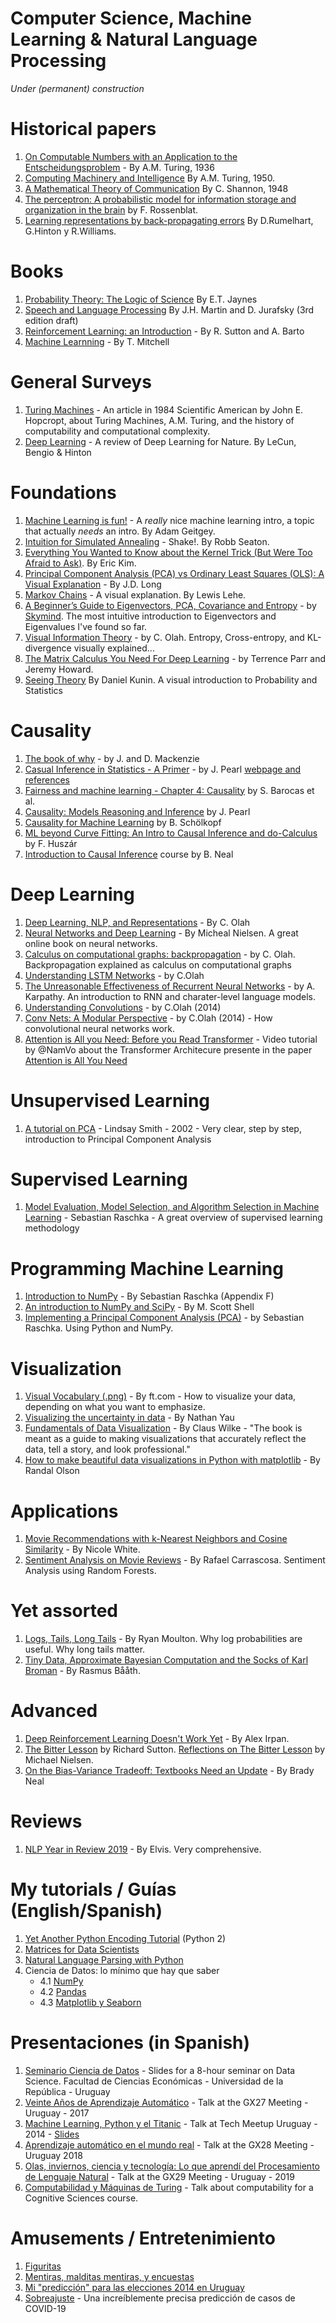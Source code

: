 Computer Science, Machine Learning & Natural Language Processing
================================================================

*Under (permanent) construction*

Historical papers
=================
1. [On Computable Numbers with an Application to the Entscheidungsproblem](https://www.cs.virginia.edu/~robins/Turing_Paper_1936.pdf) - By A.M. Turing, 1936
2. [Computing Machinery and Intelligence](http://cogprints.org/499/1/turing.html) By A.M. Turing, 1950.
3. [A Mathematical Theory of Communication](http://people.math.harvard.edu/~ctm/home/text/others/shannon/entropy/entropy.pdf) By C. Shannon, 1948
4. [The perceptron: A probabilistic model for information storage and organization in the brain](http://citeseerx.ist.psu.edu/viewdoc/download?doi=10.1.1.335.3398&rep=rep1&type=pdf) by F. Rossenblat.
5. [Learning representations by back-propagating errors](http://www.cs.toronto.edu/~hinton/absps/naturebp.pdf) By D.Rumelhart, G.Hinton y R.Williams.

Books
=====
1. [Probability Theory: The Logic of Science](https://www.amazon.com/Probability-Theory-Science-T-Jaynes/dp/0521592712) By E.T. Jaynes
2. [Speech and Language Processing](https://web.stanford.edu/~jurafsky/slp3/) By J.H. Martin and D. Jurafsky (3rd edition draft)
3. [Reinforcement Learning: an Introduction](http://incompleteideas.net/book/the-book-2nd.html) - By R. Sutton and A. Barto
4. [Machine Learnning](http://www.cs.cmu.edu/~tom/mlbook.html) - By T. Mitchell 

General Surveys 
===============
1. [Turing Machines](https://www.scientificamerican.com/index.cfm/_api/render/file/?method=inline&fileID=0AA52C13-7ADB-45E6-AEE4E71BDD9EB7A9) - An article in 1984 Scientific American by John E. Hopcropt, about Turing Machines, A.M. Turing, and the history of computability and computational complexity.
2. [Deep Learning](https://www.nature.com/articles/nature14539) - A review of Deep Learning for Nature. By LeCun, Bengio & Hinton



Foundations
===========
1. [Machine Learning is fun!](https://medium.com/p/80ea3ec3c471) - A _really_ nice machine learning intro, a topic that actually _needs_ an intro. By Adam Geitgey. 
2. [Intuition for Simulated Annealing](http://rs.io/2014/02/16/simulated-annealing-intuition.html) - Shake!. By Robb Seaton.
3. [Everything You Wanted to Know about the Kernel Trick (But Were Too Afraid to Ask)](http://www.eric-kim.net/eric-kim-net/posts/1/kernel_trick.html). By Eric Kim.
4. [Principal Component Analysis (PCA) vs Ordinary Least Squares (OLS): A Visual Explanation](http://www.cerebralmastication.com/2010/09/principal-component-analysis-pca-vs-ordinary-least-squares-ols-a-visual-explination/) - By J.D. Long
5. [Markov Chains](http://setosa.io/blog/2014/07/26/markov-chains/index.html) - A visual explanation. By Lewis Lehe.
6. [A Beginner’s Guide to Eigenvectors, PCA, Covariance and Entropy](http://deeplearning4j.org/eigenvector) - by [Skymind](http://www.skymind.io/). The most intuitive introduction to Eigenvectors and Eigenvalues I've found so far.
7. [Visual Information Theory](http://colah.github.io/posts/2015-09-Visual-Information/) - by C. Olah. Entropy, Cross-entropy, and KL-divergence visually explained...
8. [The Matrix Calculus You Need For Deep Learning](http://parrt.cs.usfca.edu/doc/matrix-calculus/index.html) - by Terrence Parr and Jeremy Howard. 
9. [Seeing Theory](http://students.brown.edu/seeing-theory/) By Daniel Kunin. A visual introduction to Probability and Statistics

Causality
=========
1. [The book of why](https://www.amazon.com/-/es/Judea-Pearl/dp/046509760X) - by J. and D. Mackenzie
2. [Casual Inference in Statistics - A Primer](https://www.amazon.com/-/es/Causal-Inference-Statistics-Judea-Pearl/dp/1119186846/) - by J. Pearl [webpage and references](http://bayes.cs.ucla.edu/PRIMER/)
3. [Fairness and machine learning - Chapter 4: Causality](https://fairmlbook.org/causal.html) by S. Barocas et al.
4. [Causality: Models Reasoning and Inference](https://www.amazon.com/-/es/Judea-Pearl/dp/052189560X) by J. Pearl
5. [Causality for Machine Learning](https://arxiv.org/pdf/1911.10500.pdf) by B. Schölkopf
6. [ML beyond Curve Fitting: An Intro to Causal Inference and do-Calculus](https://www.inference.vc/untitled/) by F. Huszár
7. [Introduction to Causal Inference](https://www.bradyneal.com/causal-inference-course) course by B. Neal


Deep Learning
=============
1. [Deep Learning, NLP, and Representations](http://colah.github.io/posts/2014-07-NLP-RNNs-Representations/) - By C. Olah
2. [Neural Networks and Deep Learning](http://neuralnetworksanddeeplearning.com/) - By Micheal Nielsen. A great online book on neural networks. 
3. [Calculus on computational graphs: backpropagation](http://colah.github.io/posts/2015-08-Backprop/) - by C. Olah. Backpropagation explained as calculus on computational graphs
4. [Understanding LSTM Networks](http://colah.github.io/posts/2015-08-Understanding-LSTMs/) - by C.Olah
5. [The Unreasonable Effectiveness of Recurrent Neural Networks](http://karpathy.github.io/2015/05/21/rnn-effectiveness/) - by A. Karpathy. An introduction to RNN and charater-level language models.
6. [Understanding Convolutions](https://colah.github.io/posts/2014-07-Understanding-Convolutions/) - by C.Olah (2014)
7. [Conv Nets: A Modular Perspective](https://colah.github.io/posts/2014-07-Conv-Nets-Modular/) - by C.Olah (2014) - How convolutional neural networks work. 
8. [Attention is All you Need: Before you Read Transformer](https://www.youtube.com/watch?v=qYcy6h1Rkgg&list=PLA4FxgvZfCDBkjH160QplvSwEiqrjO0ad&index=3&t=8s) - Video tutorial by @NamVo about the Transformer Architecure presente in the paper [Attention is All You Need](https://papers.nips.cc/paper/2017/file/3f5ee243547dee91fbd053c1c4a845aa-Paper.pdf)


Unsupervised Learning
=====================

1. [A tutorial on PCA](http://www.cs.otago.ac.nz/cosc453/student_tutorials/principal_components.pdf) - Lindsay Smith - 2002 - Very clear, step by step, introduction to Principal Component Analysis

Supervised Learning
===================

1. [Model Evaluation, Model Selection, and Algorithm Selection in Machine Learning](https://arxiv.org/abs/1811.12808) - Sebastian Raschka - A great overview of supervised learning methodology

Programming Machine Learning
============================

1. [Introduction to NumPy](https://sebastianraschka.com/pdf/books/dlb/appendix_f_numpy-intro.pdf) - By Sebastian Raschka (Appendix F)
2. [An introduction to NumPy and SciPy](https://engineering.ucsb.edu/~shell/che210d/numpy.pdf) - By M. Scott Shell
3. [Implementing a Principal Component Analysis (PCA)](http://sebastianraschka.com/Articles/2014_pca_step_by_step.html) - by Sebastian Raschka. Using Python and NumPy. 

Visualization
=============

1. [Visual Vocabulary (.png)](https://raw.githubusercontent.com/ft-interactive/chart-doctor/master/visual-vocabulary/poster.png) - By ft.com - How to visualize your data, depending on what you want to emphasize. 
2. [Visualizing the uncertainty in data](https://flowingdata.com/2018/01/08/visualizing-the-uncertainty-in-data/) - By Nathan Yau
3. [Fundamentals of Data Visualization](https://serialmentor.com/dataviz/) - By Claus Wilke - "The book is meant as a guide to making visualizations that accurately reflect the data, tell a story, and look professional."
4. [How to make beautiful data visualizations in Python with matplotlib](http://www.randalolson.com/2014/06/28/how-to-make-beautiful-data-visualizations-in-python-with-matplotlib/) - By Randal Olson

Applications
===============

1. [Movie Recommendations with k-Nearest Neighbors and Cosine Similarity](http://gist.neo4j.org/?8173017) - By Nicole White.
2. [Sentiment Analysis on Movie Reviews](https://github.com/rafacarrascosa/samr) - By Rafael Carrascosa. Sentiment Analysis using Random Forests. 

Yet assorted
============

1. [Logs, Tails, Long Tails](http://moultano.wordpress.com/2013/08/09/logs-tails-long-tails/) - By Ryan Moulton. Why log probabilities are useful. Why long tails matter.
2. [Tiny Data, Approximate Bayesian Computation and the Socks of Karl Broman](http://www.sumsar.net/blog/2014/10/tiny-data-and-the-socks-of-karl-broman/) - By Rasmus Bååth. 

Advanced
========

1. [Deep Reinforcement Learning Doesn't Work Yet](https://www.alexirpan.com/2018/02/14/rl-hard.html) - By Alex Irpan.
2. [The Bitter Lesson](http://www.incompleteideas.net/IncIdeas/BitterLesson.html) by Richard Sutton. [Reflections on The Bitter Lesson](https://cognitivemedium.com/bitter-lesson) by Michael Nielsen.
3. [On the Bias-Variance Tradeoff: Textbooks Need an Update](https://www.bradyneal.com/bias-variance-tradeoff-textbooks-update) - By Brady Neal

Reviews
=======

1. [NLP Year in Review 2019](https://medium.com/dair-ai/nlp-year-in-review-2019-fb8d523bcb19) - By Elvis. Very comprehensive.



My tutorials / Guías (English/Spanish)
======================================

1. [Yet Another Python Encoding Tutorial](http://nbviewer.ipython.org/github/gmonce/datascience/blob/master/src/1%20-%20Yet%20Another%20Python%20Encoding%20Tutorial.ipynb) (Python 2)
2. [Matrices for Data Scientists](http://nbviewer.ipython.org/github/gmonce/datascience/blob/master/src/2.%20-%20Matrices%20for%20data%20scientists.ipynb)
3. [Natural Language Parsing with Python](https://github.com/gmonce/nltk_parsing) 
4. Ciencia de Datos: lo mínimo que hay que saber
    * 4.1 [NumPy](https://github.com/gmonce/datascience/blob/master/src/Intro_NumPy.ipynb)
    * 4.2 [Pandas](https://github.com/gmonce/datascience/blob/master/src/Intro_Pandas.ipynb)
    * 4.3 [Matplotlib y Seaborn](https://github.com/gmonce/datascience/blob/master/src/Intro_Matplotlib.ipynb)

Presentaciones (in Spanish)
===========================

1. [Seminario Ciencia de Datos](https://github.com/gmonce/datascience/blob/master/presentaciones/Seminario%20Ciencia%20de%20Datos.pdf) - Slides for a 8-hour seminar on Data Science. Facultad de Ciencias Económicas - Universidad de la República - Uruguay
2. [Veinte Años de Aprendizaje Automático](https://www.youtube.com/watch?v=L5pUoANxU-o) - Talk at the GX27 Meeting - Uruguay - 2017
3. [Machine Learning, Python y el Titanic](https://www.youtube.com/watch?v=6MZFsZ9HINE) - Talk at Tech Meetup Uruguay - 2014 - [Slides](http://nbviewer.ipython.org/github/gmonce/datascience/blob/master/src/Titanic.ipynb)
4. [Aprendizaje automático en el mundo real](https://www.youtube.com/watch?v=G6mU-uffY8Q&t=409s) - Talk at the GX28 Meeting - Uruguay 2018
5. [Olas, inviernos, ciencia y tecnología: Lo que aprendí del Procesamiento de Lenguaje Natural](https://www.youtube.com/watch?v=MizC8L-FcU4) - Talk at the GX29 Meeting - Uruguay - 2019
6. [Computabilidad y Máquinas de Turing](https://www.youtube.com/watch?v=1ZaPC2hpp0k) - Talk about computability for a Cognitive Sciences course. 


Amusements / Entretenimiento
============================

1. [Figuritas](http://nbviewer.ipython.org/github/gmonce/datascience/blob/master/src/Figuritas.ipynb)
2. [Mentiras, malditas mentiras, y encuestas](http://nbviewer.ipython.org/github/gmonce/datascience/blob/master/src/Mentiras.ipynb)
3. [Mi "predicción" para las elecciones 2014 en Uruguay](http://nbviewer.ipython.org/github/gmonce/datascience/blob/master/src/Elecciones2014.ipynb) 
4. [Sobreajuste](https://github.com/gmonce/datascience/blob/master/src/Sobreajustando.ipynb) - Una increíblemente precisa predicción de casos de COVID-19




